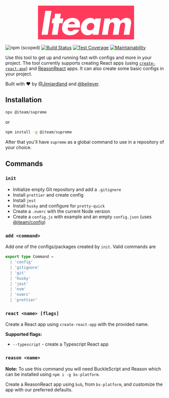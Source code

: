 <div align="center">
  <p>
    <img alt="Iteam Supreme" src="docs/iteam-supreme.png" width="300" />
  </p>
</div>

![npm (scoped)](https://img.shields.io/npm/v/@iteam/supreme)
[![Build Status](https://travis-ci.com/Iteam1337/supreme.svg?branch=master)](https://travis-ci.com/Iteam1337/supreme) [![Test Coverage](https://api.codeclimate.com/v1/badges/f43b4db75e264464c6d1/test_coverage)](https://codeclimate.com/github/Iteam1337/supreme/test_coverage) [![Maintainability](https://api.codeclimate.com/v1/badges/f43b4db75e264464c6d1/maintainability)](https://codeclimate.com/github/Iteam1337/supreme/maintainability)

Use this tool to get up and running fast with configs and more in your project.
The tool currently supports creating React apps (using [`create-react-app`](https://facebook.github.io/create-react-app)) and [ReasonReact](https://reasonml.github.io/reason-react/) apps. It can also create some basic configs in your project.

Built with ❤️ by [@Jimjardland](https://github.com/Jimjardland) and [@believer](https://github.com/believer).

## Installation

```bash
npx @iteam/supreme
```

or

```bash
npm install -g @iteam/supreme
```

After that you'll have `supreme` as a global command to use in a repository of your choice.

## Commands

### `init`

- Initialize empty Git repository and add a `.gitignore`
- Install `prettier` and create config
- Install `jest`
- Install `husky` and configure for `pretty-quick`
- Create a `.nvmrc` with the current Node version
- Create a `config.js` with example and an empty `config.json` (uses [@iteam/config](https://github.com/Iteam1337/config))

### `add <command>`

Add one of the configs/packages created by `init`. Valid commands are

```typescript
export type Command =
  | 'config'
  | 'gitignore'
  | 'git'
  | 'husky'
  | 'jest'
  | 'nvm'
  | 'nvmrc'
  | 'prettier'
```

### `react <name> [flags]`

Create a React app using `create-react-app` with the provided name.

**Supported flags:**

- `--typescript` - create a Typescript React app

### `reason <name>`

**Note:** To use this command you will need BuckleScript and Reason which can be installed
using `npm i -g bs-platform`.

Create a ReasonReact app using `bsb`, from `bs-platform`, and customize the app with our preferred defaults.
